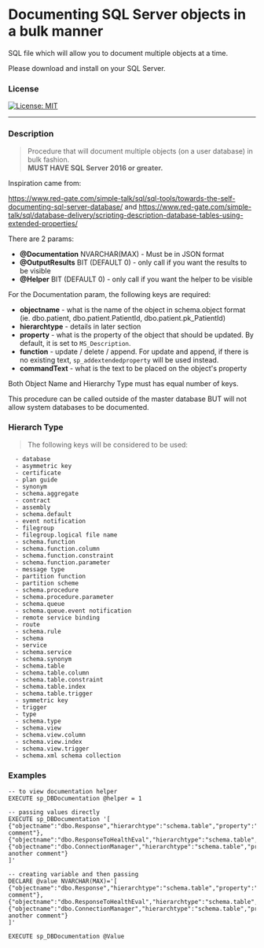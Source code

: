 # Documenting SQL Server objects in a bulk manner
SQL file which will allow you to document multiple objects at a time.

Please download and install on your SQL Server. 

### License
[![License: MIT](https://img.shields.io/badge/License-MIT-yellow.svg)](License) 
******
### Description
> Procedure that will document multiple objects (on a user database) in bulk fashion.\
**MUST HAVE SQL Server 2016 or greater.**

Inspiration came from:

https://www.red-gate.com/simple-talk/sql/sql-tools/towards-the-self-documenting-sql-server-database/ 
and https://www.red-gate.com/simple-talk/sql/database-delivery/scripting-description-database-tables-using-extended-properties/ 

There are 2 params:
- **@Documentation** NVARCHAR(MAX)   - Must be in JSON format 
- **@OutputResults** BIT (DEFAULT 0) - only call if you want the results to be visible
- **@Helper**	   BIT (DEFAULT 0) - only call if you want the helper to be visible 

For the Documentation param, the following keys are required: 
- **objectname**    - what is the name of the object in schema.object format (ie. dbo.patient, dbo.patient.PatientId, dbo.patient.pk_PatientId) 
- **hierarchtype**  - details in later section 
- **property**			- what is the property of the object that should be updated. By default, it is set to `MS_Description`. 
- **function**			- update / delete / append. For update and append, if there is no existing text, `sp_addextendedproperty` will be used instead. 
- **commandText**		- what is the text to be placed on the object's property

Both Object Name and Hierarchy Type must has equal number of keys.

This procedure can be called outside of the master database BUT will not allow system databases to be documented.

### Hierarch Type				
> The following keys will be considered to be used:

      - database
      - asymmetric key
      - certificate
      - plan guide
      - synonym
      - schema.aggregate
      - contract
      - assembly
      - schema.default
      - event notification
      - filegroup
      - filegroup.logical file name
      - schema.function
      - schema.function.column
      - schema.function.constraint
      - schema.function.parameter
      - message type
      - partition function
      - partition scheme
      - schema.procedure
      - schema.procedure.parameter
      - schema.queue
      - schema.queue.event notification
      - remote service binding
      - route
      - schema.rule
      - schema
      - service
      - schema.service
      - schema.synonym
      - schema.table
      - schema.table.column
      - schema.table.constraint
      - schema.table.index
      - schema.table.trigger
      - symmetric key
      - trigger
      - type
      - schema.type
      - schema.view
      - schema.view.column
      - schema.view.index
      - schema.view.trigger
      - schema.xml schema collection

### Examples
```
-- to view documentation helper
EXECUTE sp_DBDocumentation @helper = 1

-- passing values directly 
EXECUTE sp_DBDocumentation '[
{"objectname":"dbo.Response","hierarchtype":"schema.table","property":"MS_Description","function":"update","commandText":"new comment"},
{"objectname":"dbo.ResponseToHealthEval","hierarchtype":"schema.table","property":"MS_Description","function":"delete","commandText":""},
{"objectname":"dbo.ConnectionManager","hierarchtype":"schema.table","property":"MS_Description","function":"append","commandText":"adding another comment"}
]'

-- creating variable and then passing
DECLARE @value NVARCHAR(MAX)='[
{"objectname":"dbo.Response","hierarchtype":"schema.table","property":"MS_Description","function":"update","commandText":"new comment"},
{"objectname":"dbo.ResponseToHealthEval","hierarchtype":"schema.table","property":"MS_Description","function":"delete","commandText":""},
{"objectname":"dbo.ConnectionManager","hierarchtype":"schema.table","property":"MS_Description","function":"append","commandText":"adding another comment"}
]'

EXECUTE sp_DBDocumentation @Value
```
